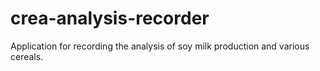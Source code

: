 # crea-analysis-recorder

Application for recording the analysis of soy milk production and various cereals.
